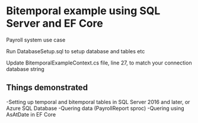 # Bitemporal example using SQL Server and EF Core

Payroll system use case

Run DatabaseSetup.sql to setup database and tables etc

Update BitemporalExampleContext.cs file, line 27, to match your connection database string

## Things demonstrated

-Setting up temporal and bitemporal tables in SQL Server 2016 and later, or Azure SQL Database
-Quering data (PayrollReport sproc)
-Quering using AsAtDate in EF Core